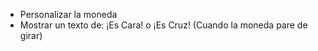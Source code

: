- Personalizar la moneda
- Mostrar un texto de: ¡Es Cara! o ¡Es Cruz! (Cuando la moneda pare de girar)